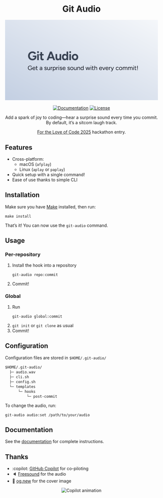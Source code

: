 <div align="center">

# Git Audio

[![Cover image](./cover.svg)](https://git-audio.nhan.dev)

[![Documentation](https://img.shields.io/badge/Documentation-none?style=for-the-badge&cacheSeconds=86400)](https://git-audio.nhan.dev)
[![License](https://img.shields.io/github/license/dnhn/gca?style=for-the-badge&cacheSeconds=86400)](./license)

Add a spark of joy to coding—hear a surprise sound every time you commit. By default, it’s a sitcom laugh track.

[For the Love of Code 2025](https://gh.io/ftloc) hackathon entry.

</div>

## Features

- Cross-platform:
  - macOS (`afplay`)
  - Linux (`aplay` or `paplay`)
- Quick setup with a single command!
- Ease of use thanks to simple CLI

## Installation

Make sure you have [Make](https://www.gnu.org/software/make) installed, then run:

```shell
make install
```

That’s it! You can now use the `git-audio` command.

## Usage

### Per-repository

1. Install the hook into a repository
   ```shell
   git-audio repo:commit
   ```
1. Commit!

### Global

1. Run
   ```shell
   git-audio global:commit
   ```
1. `git init` or `git clone` as usual
1. Commit!

## Configuration

Configuration files are stored in `$HOME/.git-audio/`

```
$HOME/.git-audio/
  ├─ audio.wav
  ├─ cli.sh
  ├─ config.sh
  └─ templates
      └─ hooks
          └─ post-commit
```

To change the audio, run:

```shell
git-audio audio:set /path/to/your/audio
```

## Documentation

See the [documentation](https://git-audio.nhan.dev) for complete instructions.

## Thanks

- :copilot: [GitHub Copilot](https://gh.io/copilot) for co-piloting
- 🔈 [Freesound](https://freesound.org/s/324894) for the audio
- 📔 [og.new](https://og.new) for the cover image

<div align="center">
<img src="https://github.blog/wp-content/uploads/2025/05/leereilly-copilot.gif" alt="Copilot animation" width="250" height="315">
</div>
